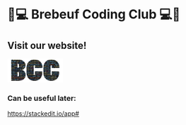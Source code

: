 # 🚧💻 Brebeuf Coding Club 💻🚧

## Visit our website!  
[<img src="./src/images/logo.png" alt="Brebeuf Coding Club" height="25%" width="25%">](https://brebeufcodingclub.gatsbyjs.io/)

### Can be useful later:
https://stackedit.io/app# 